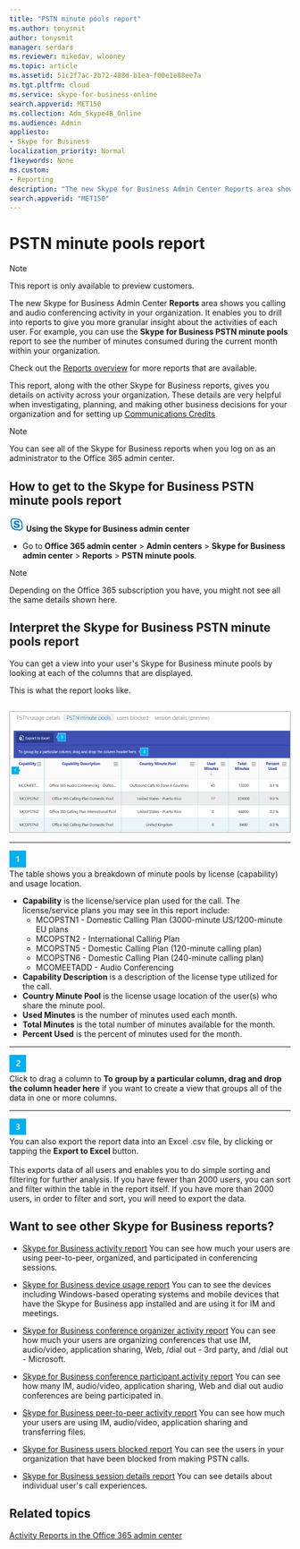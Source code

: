 ```yaml
---
title: "PSTN minute pools report"
ms.author: tonysmit
author: tonysmit
manager: serdars
ms.reviewer: mikedav, wlooney
ms.topic: article
ms.assetid: 51c2f7ac-2b72-488d-b1ea-f00e1e88ee7a
ms.tgt.pltfrm: cloud
ms.service: skype-for-business-online
search.appverid: MET150
ms.collection: Adm_Skype4B_Online
ms.audience: Admin
appliesto:
- Skype for Business
localization_priority: Normal
f1keywords: None
ms.custom:
- Reporting
description: "The new Skype for Business Admin Center Reports area shows you calling and audio conferencing activity in your organization. It enables you to drill into reports to give you more granular insight about the activities of each user. For example, you can use the Skype for Business PSTN minute pools report to see the number of minutes consumed during the current month within your organization."
search.appverid: "MET150"
---
```


# PSTN minute pools report

>[!NOTE]
>This report is only available to preview customers.

The new Skype for Business Admin Center **Reports** area shows you calling and audio conferencing activity in your organization. It enables you to drill into reports to give you more granular insight about the activities of each user. For example, you can use the **Skype for Business PSTN minute pools** report to see the number of minutes consumed during the current month within your organization.
  
Check out the [Reports overview](https://support.office.com/article/0d6dfb17-8582-4172-a9a9-aed798150263) for more reports that are available.
  
This report, along with the other Skype for Business reports, gives you details on activity across your organization. These details are very helpful when investigating, planning, and making other business decisions for your organization and for setting up [Communications Credits](/microsoftteams/what-are-communications-credits)
  
> [!NOTE]
> You can see all of the Skype for Business reports when you log on as an administrator to the Office 365 admin center. 
  
## How to get to the Skype for Business PSTN minute pools report

![sfb-logo-30x30.png](../images/sfb-logo-30x30.png) **Using the Skype for Business admin center**

- Go to **Office 365 admin center** > **Admin centers** > **Skype for Business admin center** > **Reports** > **PSTN minute pools**.
    
> [!NOTE]
> Depending on the Office 365 subscription you have, you might not see all the same details shown here. 
  
## Interpret the Skype for Business PSTN minute pools report

You can get a view into your user's Skype for Business minute pools by looking at each of the columns that are displayed.
  
This is what the report looks like.
  
## 

![Skype for Business PSTN minute pools report](../images/f5da5ca9-3466-4234-8f33-ab50ac5eb781.png)
  
***
![Number 1](../images/sfbcallout1.png)<br/>The table shows you a breakdown of minute pools by license (capability) and usage location. 
*    **Capability** is the license/service plan used for the call. The license/service plans you may see in this report include:
     * MCOPSTN1 - Domestic Calling Plan (3000-minute US/1200-minute EU plans
     * MCOPSTN2 - International Calling Plan
     * MCOPSTN5 - Domestic Calling Plan (120-minute calling plan)
     * MCOPSTN6 - Domestic Calling Plan (240-minute calling plan)
     * MCOMEETADD - Audio Conferencing
*    **Capability Description** is a description of the license type utilized for the call.
*    **Country Minute Pool** is the license usage location of the user(s) who share the minute pool. 
*    **Used Minutes** is the number of minutes used each month.
*    **Total Minutes** is the total number of minutes available for the month. 
*    **Percent Used** is the percent of minutes used for the month. 
***
![Number 2](../images/sfbcallout2.png)<br/>Click to drag a column to **To group by a particular column, drag and drop the column header here** if you want to create a view that groups all of the data in one or more columns. 
***
![Number 3](../images/sfbcallout3.png)<br/>You can also export the report data into an Excel .csv file, by clicking or tapping the **Export to Excel** button. <br/><br/> This exports data of all users and enables you to do simple sorting and filtering for further analysis. If you have fewer than 2000 users, you can sort and filter within the table in the report itself. If you have more than 2000 users, in order to filter and sort, you will need to export the data.
   
## Want to see other Skype for Business reports?

- [Skype for Business activity report](activity-report.md) You can see how much your users are using peer-to-peer, organized, and participated in conferencing sessions.
    
- [Skype for Business device usage report](device-usage-report.md) You can to see the devices including Windows-based operating systems and mobile devices that have the Skype for Business app installed and are using it for IM and meetings.
    
- [Skype for Business conference organizer activity report](conference-organizer-activity-report.md) You can see how much your users are organizing conferences that use IM, audio/video, application sharing, Web, /dial out - 3rd party, and /dial out - Microsoft.
    
- [Skype for Business conference participant activity report](conference-participant-activity-report.md) You can see how many IM, audio/video, application sharing, Web and dial out audio conferences are being participated in.
    
- [Skype for Business peer-to-peer activity report](peer-to-peer-activity-report.md) You can see how much your users are using IM, audio/video, application sharing and transferring files.
    
- [Skype for Business users blocked report](users-blocked-report.md) You can see the users in your organization that have been blocked from making PSTN calls.

- [Skype for Business session details report](session-details-report.md) You can see details about individual user's call experiences.
    
## Related topics
[Activity Reports in the Office 365 admin center](https://support.office.com/article/0d6dfb17-8582-4172-a9a9-aed798150263)

  
   
